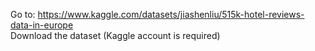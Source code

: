 Go to: https://www.kaggle.com/datasets/jiashenliu/515k-hotel-reviews-data-in-europe  
Download the dataset (Kaggle account is required)
